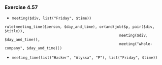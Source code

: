 ### Exercise 4.57
- `meeting($div, list("Friday", $time))`
```
rule(meeting_time($person, $day_and_time), or(and(job($p, pair($div, $title)),
                                                    meeting($div, $day_and_time)),
                                                    meeting("whole-company", $day_and_time)))
```
- `meeting_time(list("Hacker", "Alyssa", "P"), list("Friday", $time))`

